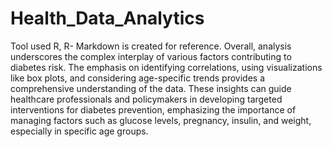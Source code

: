 # Health_Data_Analytics
Tool used R, R- Markdown is created for reference.
Overall, analysis underscores the complex interplay of various factors contributing to diabetes risk. The emphasis on identifying correlations, using visualizations like box plots, and considering age-specific trends provides a comprehensive understanding of the data. 
These insights can guide healthcare professionals and policymakers in developing targeted interventions for diabetes prevention, emphasizing the importance of managing factors such as glucose levels, pregnancy, insulin, and weight, especially in specific age groups.
